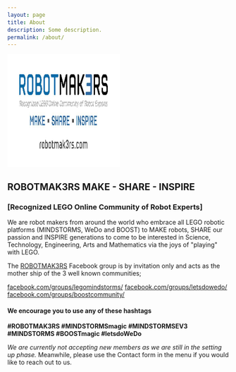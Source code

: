 ```yaml
---
layout: page
title: About
description: Some description.
permalink: /about/
---
```


<img width="256" height="256" itemprop="image" class="img-rounded" src="/assets/img/RM3.jpg" style="padding: 0px;" alt="Your Name">

## ROBOTMAK3RS  MAKE - SHARE - INSPIRE
### [Recognized LEGO Online Community of Robot Experts]


We are robot makers from around the world who embrace all LEGO robotic platforms (MINDSTORMS, WeDo and BOOST) to MAKE robots, SHARE our passion and INSPIRE generations to come to be interested in Science, Technology, Engineering, Arts and Mathematics via the joys of "playing" with LEGO.


The <a href="https://www.facebook.com/groups/robotmak3rs/">ROBOTMAK3RS</a> Facebook group is by invitation only and acts as the mother ship of the 3 well known communities;

<a href="https://www.facebook.com/groups/legomindstorms/">facebook.com/groups/legomindstorms/</a>
<a href="https://www.facebook.com/groups/letsdowedo/">facebook.com/groups/letsdowedo/</a>
<a href="https://www.facebook.com/groups/BOOSTcommunity/">facebook.com/groups/boostcommunity/</a>

#### We encourage you to use any of these hashtags 
<strong>#ROBOTMAK3RS 
	#MINDSTORMSmagic 
	#MINDSTORMSEV3  
	#MINDSTORMS 
	#BOOSTmagic 
	#letsdoWeDo</strong>

<em>We are currently not accepting new members as we are still in the setting up phase.</em>
Meanwhile, please use the Contact form in the menu if you would like to reach out to us.

